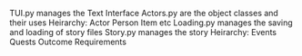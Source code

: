 
TUI.py manages the Text Interface
Actors.py are the object classes and their uses
Heirarchy:
    Actor
        Person
        Item
        etc
Loading.py manages the saving and loading of story files
Story.py manages the story
Heirarchy:
    Events
    Quests
        Outcome
        Requirements